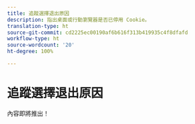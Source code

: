 ```yaml
---
title: 追蹤選擇退出原因
description: 指出桌面或行動瀏覽器是否已停用 Cookie。
translation-type: ht
source-git-commit: cd2225ec00190af6b616f313b419935c4f8dfafd
workflow-type: ht
source-wordcount: '20'
ht-degree: 100%

---
```



# 追蹤選擇退出原因

內容即將推出！

